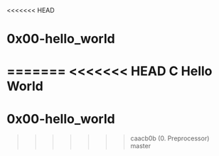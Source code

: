 <<<<<<< HEAD
# 0x00-hello_world
=======
<<<<<<< HEAD
C Hello World
=======
# 0x00-hello_world
>>>>>>> caacb0b (0. Preprocessor)
>>>>>>> master
